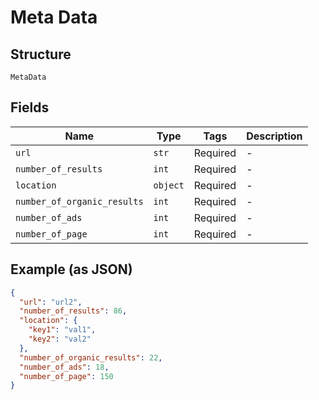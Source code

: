 
# Meta Data

## Structure

`MetaData`

## Fields

| Name | Type | Tags | Description |
|  --- | --- | --- | --- |
| `url` | `str` | Required | - |
| `number_of_results` | `int` | Required | - |
| `location` | `object` | Required | - |
| `number_of_organic_results` | `int` | Required | - |
| `number_of_ads` | `int` | Required | - |
| `number_of_page` | `int` | Required | - |

## Example (as JSON)

```json
{
  "url": "url2",
  "number_of_results": 86,
  "location": {
    "key1": "val1",
    "key2": "val2"
  },
  "number_of_organic_results": 22,
  "number_of_ads": 18,
  "number_of_page": 150
}
```

